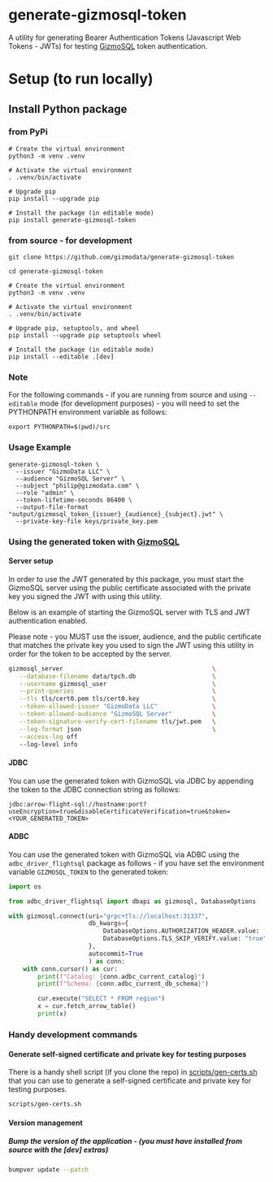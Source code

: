 # generate-gizmosql-token
A utility for generating Bearer Authentication Tokens (Javascript Web Tokens - JWTs) for testing [GizmoSQL](https://github.com/gizmodata/gizmosql) token authentication.

# Setup (to run locally)

## Install Python package
### from PyPi
```shell
# Create the virtual environment
python3 -m venv .venv

# Activate the virtual environment
. .venv/bin/activate

# Upgrade pip
pip install --upgrade pip

# Install the package (in editable mode)
pip install generate-gizmosql-token
```

### from source - for development
```shell
git clone https://github.com/gizmodata/generate-gizmosql-token

cd generate-gizmosql-token

# Create the virtual environment
python3 -m venv .venv

# Activate the virtual environment
. .venv/bin/activate

# Upgrade pip, setuptools, and wheel
pip install --upgrade pip setuptools wheel

# Install the package (in editable mode)
pip install --editable .[dev]
```

### Note
For the following commands - if you are running from source and using `--editable` mode (for development purposes) - you will need to set the PYTHONPATH environment variable as follows:
```shell
export PYTHONPATH=$(pwd)/src
```

### Usage Example
```shell
generate-gizmosql-token \
  --issuer "GizmoData LLC" \
  --audience "GizmoSQL Server" \
  --subject "philip@gizmodata.com" \
  --role "admin" \
  --token-lifetime-seconds 86400 \
  --output-file-format "output/gizmosql_token_{issuer}_{audience}_{subject}.jwt" \
  --private-key-file keys/private_key.pem
```

### Using the generated token with [GizmoSQL](https://github.com/gizmodata/gizmosql)

#### Server setup
In order to use the JWT generated by this package, you must start the GizmoSQL server using the public certificate associated with the private key you signed the JWT with using this utility.

Below is an example of starting the GizmoSQL server with TLS and JWT authentication enabled.

Please note - you MUST use the issuer, audience, and the public certificate that matches the private key you used to sign the JWT using this utility in order for the token to be accepted by the server.
```bash
gizmosql_server                                         \
   --database-filename data/tpch.db                     \
   --username gizmosql_user                             \
   --print-queries                                      \
   --tls tls/cert0.pem tls/cert0.key                    \
   --token-allowed-issuer "GizmoData LLC"               \
   --token-allowed-audience "GizmoSQL Server"           \
   --token-signature-verify-cert-filename tls/jwt.pem   \
   --log-format json                                    \
   --access-log off
   --log-level info
```

#### JDBC
You can use the generated token with GizmoSQL via JDBC by appending the token to the JDBC connection string as follows:
```text
jdbc:arrow-flight-sql://hostname:port?useEncryption=true&disableCertificateVerification=true&token=<YOUR_GENERATED_TOKEN>
```

#### ADBC
You can use the generated token with GizmoSQL via ADBC using the `adbc_driver_flightsql` package as follows - if you have set the environment variable `GIZMOSQL_TOKEN` to the generated token:
```python
import os

from adbc_driver_flightsql import dbapi as gizmosql, DatabaseOptions

with gizmosql.connect(uri="grpc+tls://localhost:31337",
                      db_kwargs={
                          DatabaseOptions.AUTHORIZATION_HEADER.value: f"Bearer {os.getenv("GIZMOSQL_TOKEN", "BAD TOKEN!")}",
                          DatabaseOptions.TLS_SKIP_VERIFY.value: "true",
                      },
                      autocommit=True
                      ) as conn:
    with conn.cursor() as cur:
        print(f"Catalog: {conn.adbc_current_catalog}")
        print(f"Schema: {conn.adbc_current_db_schema}")

        cur.execute("SELECT * FROM region")
        x = cur.fetch_arrow_table()
        print(x)
```

### Handy development commands
#### Generate self-signed certificate and private key for testing purposes
There is a handy shell script (if you clone the repo) in [scripts/gen-certs.sh](scripts/gen-certs.sh) that you can use to generate a self-signed certificate and private key for testing purposes.   
```bash
scripts/gen-certs.sh
```

#### Version management

##### Bump the version of the application - (you must have installed from source with the [dev] extras)
```bash
bumpver update --patch
```
